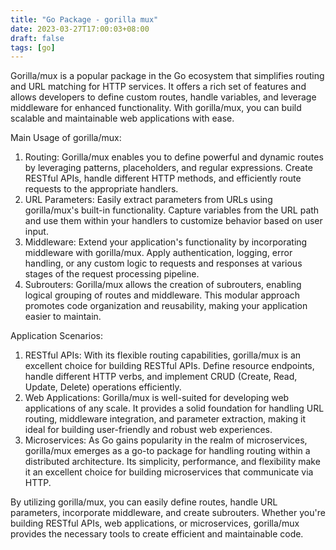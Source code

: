 ```yaml
---
title: "Go Package - gorilla mux"
date: 2023-03-27T17:00:03+08:00
draft: false
tags: [go]
---
```


Gorilla/mux is a popular package in the Go ecosystem that simplifies routing and URL matching for HTTP services. It offers a rich set of features and allows developers to define custom routes, handle variables, and leverage middleware for enhanced functionality. With gorilla/mux, you can build scalable and maintainable web applications with ease.

Main Usage of gorilla/mux:

1. Routing: Gorilla/mux enables you to define powerful and dynamic routes by leveraging patterns, placeholders, and regular expressions. Create RESTful APIs, handle different HTTP methods, and efficiently route requests to the appropriate handlers.
2. URL Parameters: Easily extract parameters from URLs using gorilla/mux's built-in functionality. Capture variables from the URL path and use them within your handlers to customize behavior based on user input.
3. Middleware: Extend your application's functionality by incorporating middleware with gorilla/mux. Apply authentication, logging, error handling, or any custom logic to requests and responses at various stages of the request processing pipeline.
4. Subrouters: Gorilla/mux allows the creation of subrouters, enabling logical grouping of routes and middleware. This modular approach promotes code organization and reusability, making your application easier to maintain.

Application Scenarios:

1. RESTful APIs: With its flexible routing capabilities, gorilla/mux is an excellent choice for building RESTful APIs. Define resource endpoints, handle different HTTP verbs, and implement CRUD (Create, Read, Update, Delete) operations efficiently.
2. Web Applications: Gorilla/mux is well-suited for developing web applications of any scale. It provides a solid foundation for handling URL routing, middleware integration, and parameter extraction, making it ideal for building user-friendly and robust web experiences.
3. Microservices: As Go gains popularity in the realm of microservices, gorilla/mux emerges as a go-to package for handling routing within a distributed architecture. Its simplicity, performance, and flexibility make it an excellent choice for building microservices that communicate via HTTP.

By utilizing gorilla/mux, you can easily define routes, handle URL parameters, incorporate middleware, and create subrouters. Whether you're building RESTful APIs, web applications, or microservices, gorilla/mux provides the necessary tools to create efficient and maintainable code.
